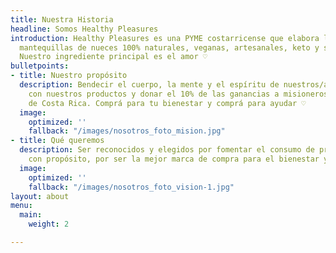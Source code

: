 ```yaml
---
title: Nuestra Historia
headline: Somos Healthy Pleasures
introduction: Healthy Pleasures es una PYME costarricense que elabora las mejores
  mantequillas de nueces 100% naturales, veganas, artesanales, keto y sin azúcar.
  Nuestro ingrediente principal es el amor ♡
bulletpoints:
- title: Nuestro propósito
  description: Bendecir el cuerpo, la mente y el espíritu de nuestros/as clientes
    con nuestros productos y donar el 10% de las ganancias a misioneros cristianos
    de Costa Rica. Comprá para tu bienestar y comprá para ayudar ♡
  image:
    optimized: ''
    fallback: "/images/nosotros_foto_mision.jpg"
- title: Qué queremos
  description: Ser reconocidos y elegidos por fomentar el consumo de productos alimenticios
    con propósito, por ser la mejor marca de compra para el bienestar y para ayudar.
  image:
    optimized: ''
    fallback: "/images/nosotros_foto_vision-1.jpg"
layout: about
menu:
  main:
    weight: 2

---
```

